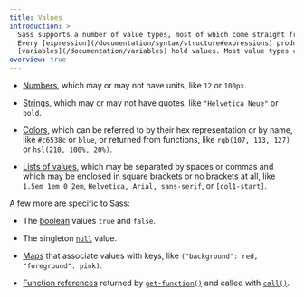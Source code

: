 ```yaml
---
title: Values
introduction: >
  Sass supports a number of value types, most of which come straight from CSS.
  Every [expression](/documentation/syntax/structure#expressions) produces a value,
  [variables](/documentation/variables) hold values. Most value types come straight from CSS:
overview: true
---
```


- [Numbers](/documentation/values/numbers), which may or may not have units, like `12` or
  `100px`.

- [Strings](/documentation/values/strings), which may or may not have quotes, like
  `"Helvetica Neue"` or `bold`.

- [Colors](/documentation/values/colors), which can be referred to by their hex representation
  or by name, like `#c6538c` or `blue`, or returned from functions, like
  `rgb(107, 113, 127)` or `hsl(210, 100%, 20%)`.

- [Lists of values](/documentation/values/lists), which may be separated by spaces or commas
  and which may be enclosed in square brackets or no brackets at all, like
  `1.5em 1em 0 2em`, `Helvetica, Arial, sans-serif`, or `[col1-start]`.

A few more are specific to Sass:

- The [boolean](/documentation/values/booleans) values `true` and `false`.

- The singleton [`null`](/documentation/values/null) value.

- [Maps](/documentation/values/maps) that associate values with keys, like
  `("background": red, "foreground": pink)`.

- [Function references](/documentation/values/functions) returned by [`get-function()`][] and
  called with [`call()`][].

[`get-function()`]: /documentation/modules/meta#get-function
[`call()`]: /documentation/modules/meta#call
